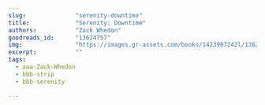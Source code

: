 ```yaml
---
slug:              "serenity-downtime"
title:             "Serenity: Downtime"
authors:           "Zack Whedon"
goodreads_id:      "13624757"
img:               "https://images.gr-assets.com/books/1423907242l/13624757.jpg"
excerpt:           ""
tags:
  - aaa-Zack-Whedon
  - bbb-strip
  - bbb-serenity
  
---
```

